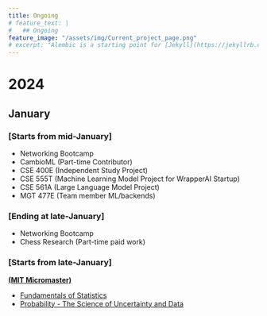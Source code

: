 ```yaml
---
title: Ongoing
# feature_text: |
#   ## Ongoing
feature_image: "/assets/img/Current_project_page.png"
# excerpt: "Alembic is a starting point for [Jekyll](https://jekyllrb.com/) projects. Rather than starting from scratch, this boilerplate is designed to get the ball rolling immediately. Install it, configure it, tweak it, push it."
---
```

# 2024
## January
### [Starts from mid-January]
- Networking Bootcamp
- CambioML (Part-time Contributor)
- CSE 400E (Independent Study Project)
- CSE 555T (Machine Learning Model Project for WrapperAI Startup)
- CSE 561A (Large Language Model Project)
- MGT 477E (Team member ML/backends)
### [Ending at late-January]
- Networking Bootcamp
- Chess Research (Part-time paid work)
### [Starts from late-January]
[**(MIT Micromaster)**](https://www.edx.org/masters/micromasters/mitx-statistics-and-data-science-general-track)
- [Fundamentals of Statistics](https://www.edx.org/learn/statistics/massachusetts-institute-of-technology-fundamentals-of-statistics)
- [Probability - The Science of Uncertainty and Data](https://www.edx.org/learn/probability/massachusetts-institute-of-technology-probability-the-science-of-uncertainty-and-data) 

